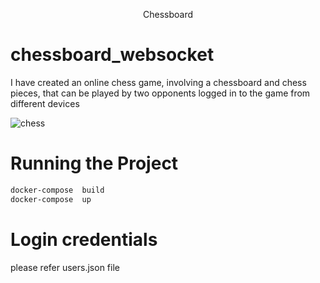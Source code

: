 <p align="center">
  <p align="center">

  </p>
  <p align="center">
    Chessboard
  </p>
</p>

# chessboard_websocket
I have created an online chess game, involving a chessboard and chess pieces, that can be played by two opponents logged in to the game from different devices

![chess](https://user-images.githubusercontent.com/81521780/208849177-2b3717bf-1af7-4fac-a4db-ec0d82215e79.png)


# Running the Project

```bash
docker-compose  build
docker-compose  up
```
# Login credentials

please refer users.json file
